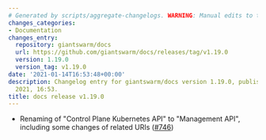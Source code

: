 ```yaml
---
# Generated by scripts/aggregate-changelogs. WARNING: Manual edits to this files will be overwritten.
changes_categories:
- Documentation
changes_entry:
  repository: giantswarm/docs
  url: https://github.com/giantswarm/docs/releases/tag/v1.19.0
  version: 1.19.0
  version_tag: v1.19.0
date: '2021-01-14T16:53:48+00:00'
description: Changelog entry for giantswarm/docs version 1.19.0, published on 14 January
  2021, 16:53.
title: docs release v1.19.0
---
```


- Renaming of "Control Plane Kubernetes API" to "Management API", including some changes of related URIs ([#746](https://github.com/giantswarm/docs/pull/746))
